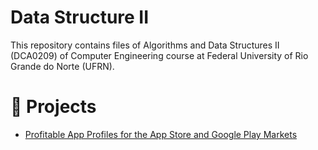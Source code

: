 # Data Structure II
This repository contains files of  Algorithms and Data Structures II (DCA0209) of Computer Engineering course at Federal University of Rio Grande do Norte (UFRN).

# :file_folder: Projects
- [Profitable App Profiles for the App Store and Google Play Markets](https://github.com/Morsinaldo/data_structure_II/blob/main/notebooks/week_2_guided_project/week_2_project.ipynb)

